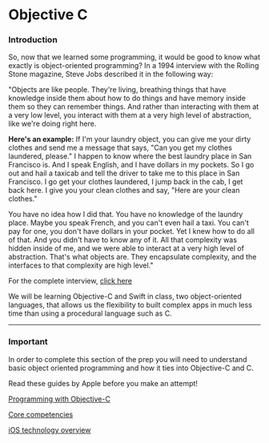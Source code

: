 # Objective C

### Introduction
So, now that we learned some programming, it would be good to know what exactly is object-oriented programming? In a 1994 interview with the Rolling Stone magazine, Steve Jobs described it in the following way:

"Objects are like people. They're living, breathing things that have knowledge inside them about how to do things and have memory inside them so they can remember things. And rather than interacting with them at a very low level, you interact with them at a very high level of abstraction, like we're doing right here.

**Here's an example:**
If I'm your laundry object, you can give me your dirty clothes and send me a message that says, "Can you get my clothes laundered, please." I happen to know where the best laundry place in San Francisco is. And I speak English, and I have dollars in my pockets. So I go out and hail a taxicab and tell the driver to take me to this place in San Francisco. I go get your clothes laundered, I jump back in the cab, I get back here. I give you your clean clothes and say, "Here are your clean clothes."

You have no idea how I did that. You have no knowledge of the laundry place. Maybe you speak French, and you can't even hail a taxi. You can't pay for one, you don't have dollars in your pocket. Yet I knew how to do all of that. And you didn't have to know any of it. All that complexity was hidden inside of me, and we were able to interact at a very high level of abstraction. That's what objects are. They encapsulate complexity, and the interfaces to that complexity are high level."

For the complete interview, [click here](http://www.rollingstone.com/culture/news/steve-jobs-in-1994-the-rolling-stone-interview-20110117)

We will be learning Objective-C and Swift in class, two object-oriented languages, that allows us the flexibility to built complex apps in much less time than using a procedural language such as C.

----

### Important

In order to complete this section of the prep you will need to understand basic object oriented programming and how it ties into Objective-C and C.

Read these guides by Apple before you make an attempt!

[Programming with Objective-C](https://developer.apple.com/library/ios/documentation/Cocoa/Conceptual/ProgrammingWithObjectiveC/Introduction/Introduction.html)

[Core competencies](https://developer.apple.com/library/ios/documentation/General/Conceptual/DevPedia-CocoaCore/Accessibility.html)

[iOS technology overview](https://developer.apple.com/library/ios/documentation/Miscellaneous/Conceptual/iPhoneOSTechOverview/Introduction/Introduction.html)
